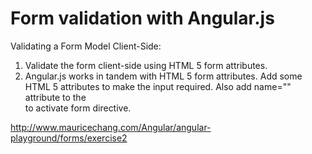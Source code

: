 # Form validation with Angular.js 

Validating a Form Model Client-Side:

1. Validate the form client-side using HTML 5 form attributes. 
2. Angular.js works in tandem with HTML 5 form attributes. Add some HTML 5 attributes to make the input required. Also add name="" attribute to the <form> to activate form directive. 

http://www.mauricechang.com/Angular/angular-playground/forms/exercise2